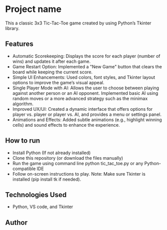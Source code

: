 # Project name
This a classic 3x3 Tic-Tac-Toe game created by using Python’s Tkinter library.

## Features
- Automatic Scorekeeping: Displays the score for each player (number of wins) and updates it after each game.
- Game Restart Option: Implemented a "New Game" button that clears the board while keeping the current score.
- Simple UI Enhancements: Used colors, font styles, and Tkinter layout options to improve the game’s visual appeal.
- Single Player Mode with AI: Allows the user to choose between playing against another person or an AI opponent. Implemented basic AI using random moves or a more advanced strategy such as the minimax algorithm.
- Improved UX/UI: Created a dynamic interface that offers options for player vs. player or player vs. AI, and provides a menu or settings panel.
- Animations and Effects: Added subtle animations (e.g., highlight winning cells) and sound effects to enhance the experience.

## How to run
- Install Python (If not already installed)
- Clone this repository (or download the files manually)
- Run the game using command line python tic_tac_toe.py or any Python-compatible IDE
- Follow on-screen instructions to play.
Note:  Make sure Tkinter is installed (pip install tk if needed).

## Technologies Used
- Python, VS code, and Tkinter
  
## Author
